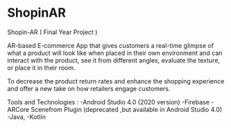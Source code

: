 # ShopinAR



Shopin-AR 
( Final Year Project )

AR-based E-commerce App that gives customers a real-time glimpse of what a product will look like when placed in their own environment and can interact with the product, see it from different angles, evaluate the texture, or place it in their room.

To decrease the product return rates and enhance the shopping experience and offer a new take on how retailers engage customers.

Tools and Technologies : 
-Android Studio 4.0 (2020 version)
-Firebase
-ARCore Scenefrom Plugin (deprecated ,but available in Android Studio 4.0)
-Java,
-Kotlin
